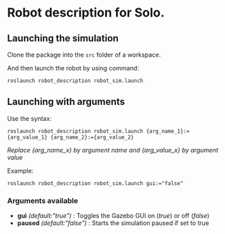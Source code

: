 # Robot description for Solo.

## Launching the simulation

Clone the package into the ```src``` folder of a workspace.

And then launch the robot by using command:

```
roslaunch robot_description robot_sim.launch
```

## Launching with arguments

Use the syntax:

```
roslaunch robot_description robot_sim.launch {arg_name_1}:={arg_value_1} {arg_name_2}:={arg_value_2}
```
*Replace {arg_name_x} by argument name and {arg_value_x} by argument value*

Example:

```
roslaunch robot_description robot_sim.launch gui:="false"
```


### Arguments available

- **gui** *(default:"true")* : Toggles the Gazebo GUI on (*true*) or off (*false*)
- **paused** *(default:"false")* : Starts the simulation paused if set to true
